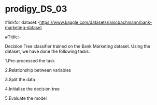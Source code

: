 # prodigy_DS_03
#linkfor dataset:-https://www.kaggle.com/datasets/janiobachmann/bank-marketing-dataset

#Tittle:-

Decision Tree classifier trained on the Bank Marketing dataset.
Using the dataset, we have done the following tasks:

1.Pre-processed the task

2.Relationship between variables

3.Split the data

4.Initialize the decision tree

5.Evaluate the model
